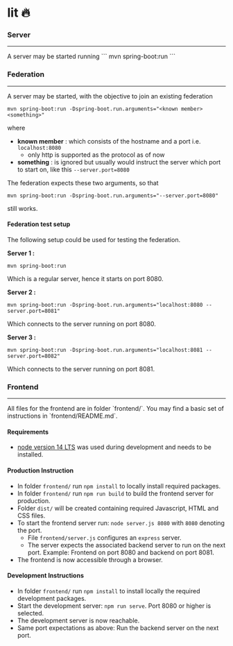 # lit 🔥

### Server
<hr/>
A server may be started running
```
mvn spring-boot:run
```

### Federation
<hr/>

A server may be started, with the objective to join an existing federation
```
mvn spring-boot:run -Dspring-boot.run.arguments="<known member> <something>"
```
where
- **known member** : which consists of the hostname and a port i.e. ```localhost:8080```
  - only http is supported as the protocol as of now
- **something** : is ignored but usually would instruct the server which port to start on, like this ```--server.port=8080```

The federation expects these two arguments, so that
```
mvn spring-boot:run -Dspring-boot.run.arguments="--server.port=8080"
```
still works.

#### Federation test setup

The following setup could be used for testing the federation.

**Server 1 :**
```
mvn spring-boot:run
```
Which is a regular server, hence it starts on port 8080.

**Server 2 :**
```
mvn spring-boot:run -Dspring-boot.run.arguments="localhost:8080 --server.port=8081"
```
Which connects to the server running on port 8080.

**Server 3 :** 
```
mvn spring-boot:run -Dspring-boot.run.arguments="localhost:8081 --server.port=8082"
```
Which connects to the server running on port 8081.

### Frontend
<hr/>
All files for the frontend are in folder `frontend/`. You may find a basic set of instructions in `frontend/README.md`.

#### Requirements
* [node version 14 LTS](https://nodejs.org/en/) was used during development and needs to be installed.

#### Production Instruction
* In folder `frontend/` run `npm install` to locally install required packages.
* In folder `frontend/` run `npm run build` to build the frontend server for production.
* Folder `dist/` will be created containing required Javascript, HTML and CSS files.
* To start the frontend server run: `node server.js 8080` with `8080` denoting the port.
  * File `frontend/server.js` configures an `express` server.
  * The server expects the associated backend server to run on the next port. Example: Frontend on port 8080 and backend on port 8081.
* The frontend is now accessible through a browser.

#### Development Instructions
* In folder `frontend/` run `npm install` to install locally the required development packages.
* Start the development server: `npm run serve`. Port 8080 or higher is selected.
* The development server is now reachable.
* Same port expectations as above: Run the backend server on the next port.

